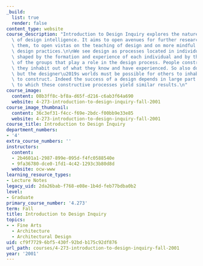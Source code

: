 ```yaml
---
_build:
  list: true
  render: false
content_type: website
course_description: "Introduction to Design Inquiry explores the nature and exercise\
  \ of design intelligence. It aims to open avenues for further research and, along\
  \ them, to open vistas on the teaching of design and on more mindful professional\
  \ design practices.\n\nWe see design as processes located in individuals and groups,\
  \ shaped by the formation and experience of each individual and by the characteristics\
  \ of the groups that play a role in the design process. People construct the worlds\
  \ they inhabit out of what they know and have experienced. So also does the designer,\
  \ but the designer\u2019s worlds must be possible for others to inhabit and, therefore,\
  \ to construct. Indeed the success of a design depends in large part on the degree\
  \ to which these constructive processes yield similar results.\n"
course_image:
  content: 08b3ff8c-bf8a-d65f-d216-c6ab3f64a690
  website: 4-273-introduction-to-design-inquiry-fall-2001
course_image_thumbnail:
  content: 36c3ef31-f4cc-f69e-2bdc-f00bb9e33e85
  website: 4-273-introduction-to-design-inquiry-fall-2001
course_title: Introduction to Design Inquiry
department_numbers:
- '4'
extra_course_numbers: ''
instructors:
  content:
  - 2b4601a1-2987-899e-095d-f4fc0588540e
  - 9fa36780-dce0-1fd1-4c42-1293c3b80d8d
  website: ocw-www
learning_resource_types:
- Lecture Notes
legacy_uid: 2da26bab-f768-e08e-1b4d-feb77bdba0b2
level:
- Graduate
primary_course_number: '4.273'
term: Fall
title: Introduction to Design Inquiry
topics:
- - Fine Arts
  - Architecture
  - Architectural Design
uid: cf9f7729-6bf5-430f-92bd-b175c92df876
url_path: courses/4-273-introduction-to-design-inquiry-fall-2001
year: '2001'
---
```

